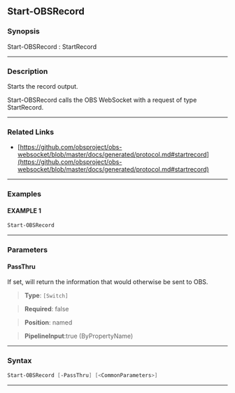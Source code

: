 Start-OBSRecord
---------------
### Synopsis
Start-OBSRecord : StartRecord

---
### Description

Starts the record output.


Start-OBSRecord calls the OBS WebSocket with a request of type StartRecord.

---
### Related Links
* [https://github.com/obsproject/obs-websocket/blob/master/docs/generated/protocol.md#startrecord](https://github.com/obsproject/obs-websocket/blob/master/docs/generated/protocol.md#startrecord)



---
### Examples
#### EXAMPLE 1
```PowerShell
Start-OBSRecord
```

---
### Parameters
#### **PassThru**

If set, will return the information that would otherwise be sent to OBS.



> **Type**: ```[Switch]```

> **Required**: false

> **Position**: named

> **PipelineInput**:true (ByPropertyName)



---
### Syntax
```PowerShell
Start-OBSRecord [-PassThru] [<CommonParameters>]
```
---
